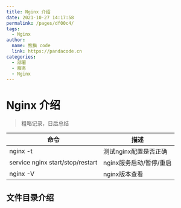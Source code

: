 ```yaml
---
title: Nginx 介绍
date: 2021-10-27 14:17:58
permalink: /pages/df00c4/
tags: 
  - Nginx
author: 
  name: 熊猫 code
  link: https://pandacode.cn
categories: 
  - 部署
  - 服务
  - Nginx
---
```


# Nginx 介绍

> 粗略记录，日后总结

| 命令                             | 描述                    |
| -------------------------------- | ----------------------- |
| nginx -t                         | 测试nginx配置是否正确   |
| service nginx start/stop/restart | nginx服务启动/暂停/重启 |
| nginx -V                         | nginx版本查看           |

## 文件目录介绍

